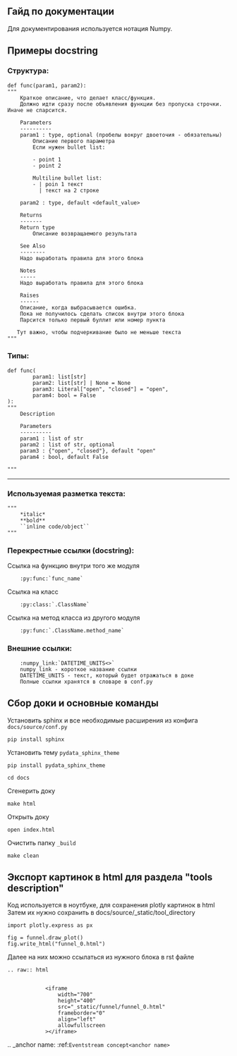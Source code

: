 Гайд по документации
----

Для документирования используется нотация Numpy.

## Примеры docstring
### Cтруктура:

```
def func(param1, param2):
"""
    Краткое описание, что делает класс/функция.
    Должно идти сразу после объявления функции без пропуска строчки. Иначе не спарсится.

    Parameters
    ----------
    param1 : type, optional (пробелы вокруг двоеточия - обязательны)
        Описание первого параметра
        Если нужен bullet list:

        - point 1
        - point 2

        Multiline bullet list:
        - | poin 1 текст
          | текст на 2 строке

    param2 : type, default <default_value>

    Returns
    -------
    Return type
        Описание возвращаемого результата

    See Also
    --------
    Надо выработать правила для этого блока

    Notes
    -----
    Надо выработать правила для этого блока

    Raises
    ------
    Описание, когда выбрасывается ошибка.
    Пока не получилось сделать список внутри этого блока
    Парсится только первый буллит или номер пункта

   Тут важно, чтобы подчеркивание было не меньше текста
"""
```

### Типы:
```
def func(
        param1: list[str]
        param2: list[str] | None = None
        param3: Literal["open", "closed"] = "open",
        param4: bool = False
):
"""
    Description

    Parameters
    ----------
    param1 : list of str
    param2 : list of str, optional
    param3 : {"open", "closed"}, default "open"
    param4 : bool, default False

"""
```


---
### Используемая разметка текста:
```
"""
    *italic*
    **bold**
    ``inline code/object``
"""
```

###  Перекрестные ссылки (docstring):

Ссылка на функцию внутри того же модуля
```
    :py:func:`func_name`
```

Ссылка на класс
```
    :py:class:`.ClassName`
```

Ссылка на метод класса из другого модуля
```
    :py:func:`.ClassName.method_name`
```

### Внешние ссылки:

```
    :numpy_link:`DATETIME_UNITS<>`
    numpy_link - короткое название ссылки
    DATETIME_UNITS - текст, который будет отражаться в доке
    Полные ссылки хранятся в словаре в conf.py

```

## Сбор доки и основные команды
Установить sphinx и все необходимые расширения из конфига `docs/source/conf.py`

```commandline
pip install sphinx
```
Установить тему `pydata_sphinx_theme`
```commandline
pip install pydata_sphinx_theme
```
```commandline
cd docs
```
Cгенерить доку

```commandline
make html
```

Открыть доку

```commandline
open index.html
```

Очистить папку `_build`
```commandline
make clean
```

## Экспорт картинок в html для раздела "tools description"
Код используется в ноутбуке, для сохранения plotly картинок в html
Затем их нужно сохранить в docs/source/_static/tool_directory

```
import plotly.express as px

fig = funnel.draw_plot()
fig.write_html("funnel_0.html")
```

Далее на них можно ссылаться из нужного блока в rst файле

```
.. raw:: html


            <iframe
                width="700"
                height="400"
                src="_static/funnel/funnel_0.html"
                frameborder="0"
                align="left"
                allowfullscreen
            ></iframe>
```


.. _anchor name:
:ref:`Eventstream concept<anchor name>`
